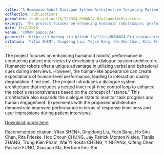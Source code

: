 ```yaml
---
title: "A Humanoid Robot Dialogue System Architecture Targeting Patient Interview Tasks"
collection: publications
permalink: /publication/16/7/2024-ROMAN24-DialogueArchitecture
excerpt: 'The project focuses on enhancing humanoid robots&apos; performance in conducting patient interviews by developing a dialogue system architecture. Humanoid robots offer a unique advantage in utilizing verbal and behavioral cues during interviews. However, the human-like appearance can create expectations of human-level performance, leading to interaction quality degradation if not met. The project introduces a dialogue system architecture that includes a nested inner real-time control loop to enhance the robot&apos;s responsiveness based on the concept of &quot;stance.&quot; This architecture also expands the dialogue state to monitor task progress and human engagement. Experiments with the proposed architecture demonstrate improved performance in terms of response timeliness and user impressions during patient interviews.'
date: 16/7/2024
venue: 'ROMAN &apos;24'
paperurl: 'https://dingdong-liu.github.io/files/ROMAN24-DialogueArchitecture.pdf'
citation: 'Yifan SHEN*, Dingdong Liu, Yejin Bang, Ho Shu Chan, Rita Frieske, Hoo Choun CHUNG, Jay Patrick Monton Nieles, Tianjia ZHANG, Trung Kien Pham, Wai Yi Rosita CHENG, YINI FANG, Qifeng Chen, Pascale FUNG, Xiaojuan Ma, Bertram Emil Shi. 2024 33rd IEEE International Conference on Robot and Human Interactive Communication (ROMAN), Pasadena, CA, USA, 2024, pp. 1394-1401, doi: 10.1109/RO-MAN60168.2024.10731285.'
---
```

The project focuses on enhancing humanoid robots&apos; performance in conducting patient interviews by developing a dialogue system architecture. Humanoid robots offer a unique advantage in utilizing verbal and behavioral cues during interviews. However, the human-like appearance can create expectations of human-level performance, leading to interaction quality degradation if not met. The project introduces a dialogue system architecture that includes a nested inner real-time control loop to enhance the robot&apos;s responsiveness based on the concept of &quot;stance.&quot; This architecture also expands the dialogue state to monitor task progress and human engagement. Experiments with the proposed architecture demonstrate improved performance in terms of response timeliness and user impressions during patient interviews.

[Download paper here](https://dingdong-liu.github.io/files/ROMAN24-DialogueArchitecture.pdf)

Recommended citation: Yifan SHEN*, Dingdong Liu, Yejin Bang, Ho Shu Chan, Rita Frieske, Hoo Choun CHUNG, Jay Patrick Monton Nieles, Tianjia ZHANG, Trung Kien Pham, Wai Yi Rosita CHENG, YINI FANG, Qifeng Chen, Pascale FUNG, Xiaojuan Ma, Bertram Emil Shi